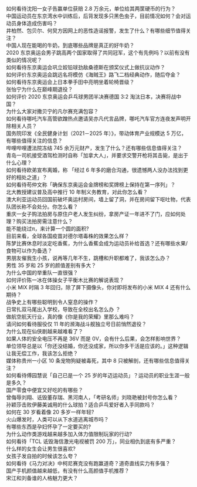 如何看待沈阳一女子告赢单位获赔 2.8 万余元，单位给其两筐硬币的行为？  
中国运动员在东京湾水中训练后，后背发现多只黑色虫子，目前情况如何？会对运动员身体造成伤害吗？  
井柏然、包贝尔、何炅方因网上的恶性造谣报警，发生了什么？有哪些细节值得关注？  
中国人现在能喝的牛奶，到底哪些品牌是真正的好牛奶？  
2020 东京奥运会男子跳高两个国家取得了共同冠军，这个有先例吗？以前有没有类似的情况呢？  
如何看待东京奥运会巩立姣铅球劲敌桑德斯在颁奖仪式上做抗议动作？  
如何评价东京奥运会跳远名将模仿《海贼王》路飞二档经典动作，随后夺金？  
如何看待东京奥运会上日本拳手田中亮明坐着轮椅晋级？  
张怡宁为什么在巅峰期退役？  
如何评价 2020 东京奥运会乒乓球男团半决赛德国 3:2 淘汰日本，决赛将战中国？  
为什么大家对撒贝宁的凡尔赛充满包容？  
如何看待哪吒汽车高管欲蹭热点邀请吴亦凡代言品牌，哪吒汽车官方连夜发声明开除相关人员？  
国务院印发《全民健身计划（2021－2025 年）》，带动体育产业规模达 5 万亿，有哪些值得关注的信息？  
哔哩哔哩遭法院冻结 745 余万元财产，发生了什么？还有哪些信息值得关注？  
青岛一司机接受酒驾检测时自称「加拿大人」，并要求交警开枪将其击毙，是出于什么心理？  
如何看待欧弟宣布离婚，称 「经过 6 年多的磨合沟通，很遗憾两人没办法找到更好的相处之道」？  
如何看待苟仲文称「确保东京奥运会金牌榜和奖牌榜上保持在第一序列」？  
北大教授建议普及高中推行 10 年制义务教育，对此你怎么看？  
澳大利亚运动员回国前破坏奥运村房间，墙上留了洞，并在房间留下呕吐物，代表队团长称不会处分。你怎么看？  
重庆一女子购法拍房与原住户老人发生纠纷，拿房产证一年进不了门，应如何处理？购买法拍房需注意什么？  
能不能绕过π，来计算一个圆的面积?  
目前来看，全球各国疫苗对德尔塔毒株的效果怎么样？  
陈梦比赛休息时淡定吃香蕉，为什么香蕉会成为运动员补给首选？还有哪些水果/食物可以作为备选？  
男朋友催我生小孩，说再等几年不生，跳槽和升职都难了，我该怎么办？  
男性 35 岁和 25 岁的颜值差别有多大？  
为什么中国的举重队一直很强？  
如何评价陈一冰在体操女子平衡木比赛的解说表现？  
小米 MIX 时隔 3 年回归，除了屏下摄像头，你对即将发布的小米 MIX 4 还有什么期待？  
战争史上有哪些聪明到令人窒息的操作？  
日常扎双马尾出入学校，导致在全校出名怎么办 ？  
做航空航天行业，真的像《你是我的荣耀》里那么难吗？  
请问如何看待服役仅 11 年的濒海战斗舰独立号日前悄然退役？  
为什么现在仙侠剧越来越难看了？  
如果人体的安全电压不再是 36V 而是 0V，会有什么后果，会怎样影响世界？  
单位领导总是以「你还没结婚，你还没成家，所以你多干活是应该的。」这种逻辑让我无偿工作，我该怎么拒绝？  
媒体称贵州一小区 10 条宠物狗疑被毒死，其中 8 只被解剖，还有哪些信息值得关注？  
如何看待傅园慧说「自己已是一个 25 岁的年迈运动员」？运动员的职业生涯一般是多久？  
国产零食中便宜又好吃的有哪些？  
曾侮辱刘翔、诋毁董存瑞、黑河南人，「考研名师」刘晓艳被封号你怎么看？  
孙颖莎击败伊藤美诚用的什么球拍？适合乒乓爱好者入手同款吗？  
如何在 30 岁看着像 20 多岁一样年轻?  
火山爆发时，人类可以从下水道逃离城市吗？  
有哪些东西是孕妇怀孕了一定要买的?  
为什么动作类游戏越来越多加入体力值限制玩家的行动?  
如何看待「TCL 诋毁海信激光电视被罚 200 万」，同业相仇到底有多严重？  
什么样的女生会让男生很喜欢?  
女孩子发自拍的时候该怎么夸？  
如何看待《马力对决》中柯尼赛克没有跑赢道奇？道奇直线实力有多强？  
国产手机颜值越来越低，有没有什么高颜值手机推荐？  
宋江和刘备谁的人格魅力更大？  
